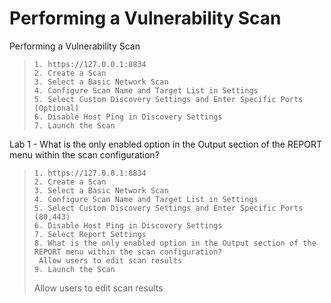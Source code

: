 # Performing a Vulnerability Scan

Performing a Vulnerability Scan
>``` shell
>1. https://127.0.0.1:8834
>2. Create a Scan
>3. Select a Basic Network Scan
>4. Configure Scan Name and Target List in Settings
>5. Select Custom Discovery Settings and Enter Specific Ports (Optional)
>6. Disable Host Ping in Discovery Settings
>7. Launch the Scan
>```

Lab 1 - What is the only enabled option in the Output section of the REPORT menu within the scan configuration?
>``` shell
>1. https://127.0.0.1:8834
>2. Create a Scan
>3. Select a Basic Network Scan
>4. Configure Scan Name and Target List in Settings
>5. Select Custom Discovery Settings and Enter Specific Ports (80,443)
>6. Disable Host Ping in Discovery Settings
>7. Select Report Settings
>8. What is the only enabled option in the Output section of the REPORT menu within the scan configuration?
>  Allow users to edit scan results
>9. Launch the Scan
>```
>Allow users to edit scan results
